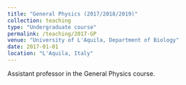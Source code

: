 ```yaml
---
title: "General Physics (2017/2018/2019)"
collection: teaching
type: "Undergraduate course"
permalink: /teaching/2017-GP
venue: "University of L'Aquila, Department of Biology"
date: 2017-01-01
location: "L'Aquila, Italy"
---
```


Assistant professor in the General Physics course. 
